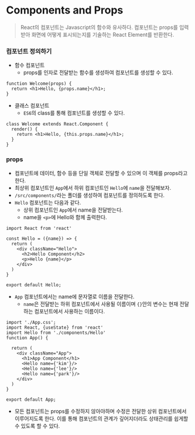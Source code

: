 # Components and Props

> React의 컴포넌트는 Javascript의 함수와 유사하다. 컴포넌트는 props를 입력받아 화면에 어떻게 표시되는지를 기술하는 React Element를 반환한다.



### 컴포넌트 정의하기

- 함수 컴포넌트
  - props를 인자로 전달받는 함수를 생성하여 컴포넌트를 생성할 수 있다.

```react
function Welcome(props) {
  return <h1>Hello, {props.name}</h1>;
}
```

- 클래스 컴포넌트
  - `ES6`의 class를 통해 컴포넌트를 생성할 수 있다.

```react
class Welcome extends React.Component {
  render() {
    return <h1>Hello, {this.props.name}</h1>;
  }
}
```



### props

- 컴포넌트에 데이터, 함수 등을 단일 객체로 전달할 수 있으며 이 객체를 props라고 한다.
- 최상위 컴포넌트인 `App`에서 하위 컴포넌트인 `Hello`에 `name`을 전달해보자.
- `/src/components/`라는 폴더를 생성하여 컴포넌트를 정의하도록 한다.
- `Hello` 컴포넌트는 다음과 같다.
  - 상위 컴포넌트인 `App`에서 name을 전달받는다. 
  - name을 `<p>`에 Hello와 함께 출력한다.

```react
import React from 'react'

const Hello = ({name}) => {
  return (
    <div className="Hello">
      <h2>Hello Component</h2>
      <p>Hello {name}</p>
    </div>
  )
}

export default Hello;
```

- `App` 컴포넌트에서는 name에 문자열로 이름을 전달한다.
  - `name`은 전달받는 하위 컴포넌트에서 사용될 이름이며 `{}`안의 변수는 현재 전달하는 컴포넌트에서 사용하는 이름이다.

```react
import './App.css';
import React, {useState} from 'react'
import Hello from './components/Hello'
function App() {
  
  return (
    <div className="App">
      <h1>App Component</h1>
      <Hello name={'kim'}/>
      <Hello name={'lee'}/>
      <Hello name={'park'}/>
    </div>
  )
}

export default App;

```

- 모든 컴포넌트는 props를 수정하지 않아야하며 수정은 전달한 상위 컴포넌트에서 이루어지도록 한다. 이를 통해 컴포넌트의 관계가 깊어지더라도 상태관리를 쉽게할 수 있도록 할 수 있다.